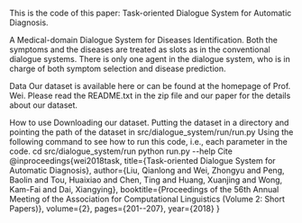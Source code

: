 This is the code of this paper: Task-oriented Dialogue System for Automatic Diagnosis.

A Medical-domain Dialogue System for Diseases Identification. Both the symptoms and the diseases are treated as slots as in the conventional dialogue systems. There is only one agent in the dialogue system, who is in charge of both symptom selection and disease prediction.

Data
Our dataset is available here or can be found at the homepage of Prof. Wei. Please read the README.txt in the zip file and our paper for the details about our dataset.

How to use
Downloading our dataset.
Putting the dataset in a directory and pointing the path of the dataset in src/dialogue_system/run/run.py
Using the following command to see how to run this code, i.e., each parameter in the code.
cd src/dialogue_system/run
python run.py --help
Cite
@inproceedings{wei2018task,
  title={Task-oriented Dialogue System for Automatic Diagnosis},
  author={Liu, Qianlong and Wei, Zhongyu and Peng, Baolin and Tou, Huaixiao and Chen, Ting and Huang, Xuanjing and Wong, Kam-Fai and Dai, Xiangying},
  booktitle={Proceedings of the 56th Annual Meeting of the Association for Computational Linguistics (Volume 2: Short Papers)},
  volume={2},
  pages={201--207},
  year={2018}
}
